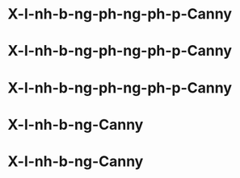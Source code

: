 # X-l-nh-b-ng-ph-ng-ph-p-Canny
# X-l-nh-b-ng-ph-ng-ph-p-Canny
# X-l-nh-b-ng-ph-ng-ph-p-Canny
# X-l-nh-b-ng-Canny
# X-l-nh-b-ng-Canny
